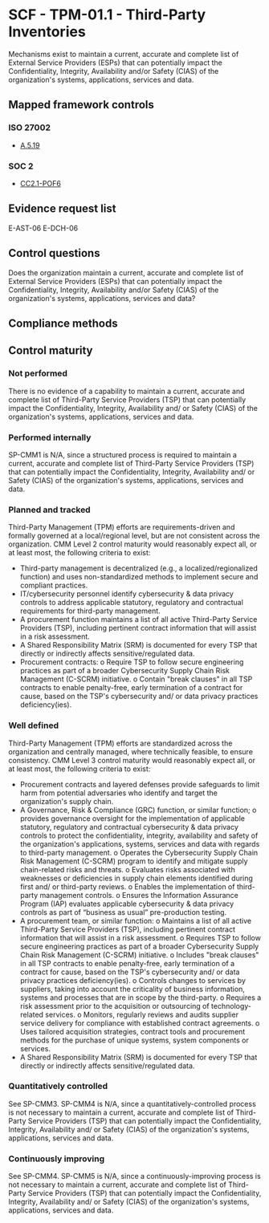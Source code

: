 # SCF - TPM-01.1 - Third-Party Inventories
Mechanisms exist to maintain a current, accurate and complete list of External Service Providers (ESPs) that can potentially impact the Confidentiality, Integrity, Availability and/or Safety (CIAS) of the organization's systems, applications, services and data.
## Mapped framework controls
### ISO 27002
- [A.5.19](../iso27002/a-5.md#a519)

### SOC 2
- [CC2.1-POF6](../soc2/cc21-pof6.md)

## Evidence request list
E-AST-06
E-DCH-06

## Control questions
Does the organization maintain a current, accurate and complete list of External Service Providers (ESPs) that can potentially impact the Confidentiality, Integrity, Availability and/or Safety (CIAS) of the organization's systems, applications, services and data?

## Compliance methods


## Control maturity
### Not performed
There is no evidence of a capability to maintain a current, accurate and complete list of Third-Party Service Providers (TSP) that can potentially impact the Confidentiality, Integrity, Availability and/ or Safety (CIAS) of the organization's systems, applications, services and data.

### Performed internally
SP-CMM1 is N/A, since a structured process is required to maintain a current, accurate and complete list of Third-Party Service Providers (TSP) that can potentially impact the Confidentiality, Integrity, Availability and/ or Safety (CIAS) of the organization's systems, applications, services and data.

### Planned and tracked
Third-Party Management (TPM) efforts are requirements-driven and formally governed at a local/regional level, but are not consistent across the organization. CMM Level 2 control maturity would reasonably expect all, or at least most, the following criteria to exist:
- Third-party management is decentralized (e.g., a localized/regionalized function) and uses non-standardized methods to implement secure and compliant practices.
- IT/cybersecurity personnel identify cybersecurity & data privacy controls to address applicable statutory, regulatory and contractual requirements for third-party management.
- A procurement function maintains a list of all active Third-Party Service Providers (TSP), including pertinent contract information that will assist in a risk assessment.
- A Shared Responsibility Matrix (SRM) is documented for every TSP that directly or indirectly affects sensitive/regulated data.
- Procurement contracts:
o	Require TSP to follow secure engineering practices as part of a broader Cybersecurity Supply Chain Risk Management (C-SCRM) initiative.
o	Contain "break clauses" in all TSP contracts to enable penalty-free, early termination of a contract for cause, based on the TSP's cybersecurity and/ or data privacy practices deficiency(ies).

### Well defined
Third-Party Management (TPM) efforts are standardized across the organization and centrally managed, where technically feasible, to ensure consistency. CMM Level 3 control maturity would reasonably expect all, or at least most, the following criteria to exist:
- Procurement contracts and layered defenses provide safeguards to limit harm from potential adversaries who identify and target the organization's supply chain.
- A Governance, Risk & Compliance (GRC) function, or similar function;
o	provides governance oversight for the implementation of applicable statutory, regulatory and contractual cybersecurity & data privacy controls to protect the confidentiality, integrity, availability and safety of the organization's applications, systems, services and data with regards to third-party management.
o	Operates the Cybersecurity Supply Chain Risk Management (C-SCRM) program to identify and mitigate supply chain-related risks and threats.
o	Evaluates risks associated with weaknesses or deficiencies in supply chain elements identified during first and/ or third-party reviews.
o	Enables the implementation of third-party management controls.
o	Ensures the Information Assurance Program (IAP) evaluates applicable cybersecurity & data privacy controls as part of “business as usual” pre-production testing.
- A procurement team, or similar function:
o	Maintains a list of all active Third-Party Service Providers (TSP), including pertinent contract information that will assist in a risk assessment.
o	Requires TSP to follow secure engineering practices as part of a broader Cybersecurity Supply Chain Risk Management (C-SCRM) initiative.
o	Includes "break clauses" in all TSP contracts to enable penalty-free, early termination of a contract for cause, based on the TSP's cybersecurity and/ or data privacy practices deficiency(ies).
o	Controls changes to services by suppliers, taking into account the criticality of business information, systems and processes that are in scope by the third-party.
o	Requires a risk assessment prior to the acquisition or outsourcing of technology-related services.
o	Monitors, regularly reviews and audits supplier service delivery for compliance with established contract agreements.
o	Uses tailored acquisition strategies, contract tools and procurement methods for the purchase of unique systems, system components or services.
- A Shared Responsibility Matrix (SRM) is documented for every TSP that directly or indirectly affects sensitive/regulated data.

### Quantitatively controlled
See SP-CMM3. SP-CMM4 is N/A, since a quantitatively-controlled process is not necessary to maintain a current, accurate and complete list of Third-Party Service Providers (TSP) that can potentially impact the Confidentiality, Integrity, Availability and/ or Safety (CIAS) of the organization's systems, applications, services and data.

### Continuously improving
See SP-CMM4. SP-CMM5 is N/A, since a continuously-improving process is not necessary to maintain a current, accurate and complete list of Third-Party Service Providers (TSP) that can potentially impact the Confidentiality, Integrity, Availability and/ or Safety (CIAS) of the organization's systems, applications, services and data.
